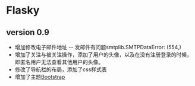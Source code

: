 # Flasky

## version 0.9

* 增加修改电子邮件地址 -- 发邮件有问题smtplib.SMTPDataError: (554,)
* 增加了关注与被关注操作，添加了用户的头像，以及在没有注册登录的时候，即匿名用户无法查看其他用户的头像。
* 修改了导航栏的布局，添加了css样式表
* 增加了主题[Bootstrap]("https://maxcdn.bootstrapcdn.com/bootswatch/3.3.7/darkly/bootstrap.min.css")